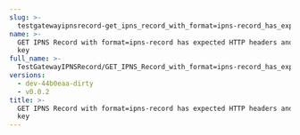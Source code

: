 ```yaml
---
slug: >-
  testgatewayipnsrecord-get_ipns_record_with_format=ipns-record_has_expected_http_headers_and_valid_key
name: >-
  GET IPNS Record with format=ipns-record has expected HTTP headers and valid
  key
full_name: >-
  TestGatewayIPNSRecord/GET_IPNS_Record_with_format=ipns-record_has_expected_HTTP_headers_and_valid_key
versions:
  - dev-44b0eaa-dirty
  - v0.0.2
title: >-
  GET IPNS Record with format=ipns-record has expected HTTP headers and valid
  key
---
```


